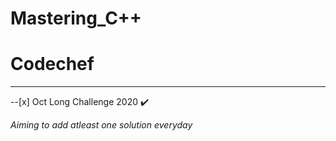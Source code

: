 
# Mastering_C++

# Codechef
---

--[x] Oct Long Challenge 2020  ✔️ 


*Aiming to add atleast one solution everyday*
